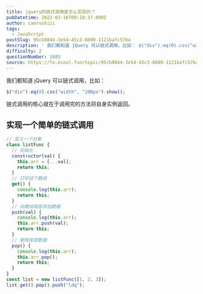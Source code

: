 ```yaml
---
title: jquery的链式调用是怎么实现的？
pubDatetime: 2022-03-16T09:10:37.000Z
author: caorushizi
tags:
  - JavaScript
postSlug: 95cb0844-3e54-45c3-8809-1121bafc57ba
description: ' 我们都知道 jQuery 可以链式调用，比如： $("div").eq(0).css("width", "200px").show(); 链式调用的核心就在于调用完的方法将自身实例返回。 实现一个简单的链式调用 // 定义一个对象 class listFunc { // 初始化 constructor(val) { this.arr = [...val]; return this; } // 打'
difficulty: 2
questionNumber: 1683
source: https://fe.ecool.fun/topic/95cb0844-3e54-45c3-8809-1121bafc57ba
---
```


我们都知道 jQuery 可以链式调用，比如：

```js
$("div").eq(0).css("width", "200px").show();
```

链式调用的核心就在于调用完的方法将自身实例返回。

## 实现一个简单的链式调用

```js
// 定义一个对象
class listFunc {
  // 初始化
  constructor(val) {
    this.arr = [...val];
    return this;
  }
  // 打印这个数组
  get() {
    console.log(this.arr);
    return this;
  }
  // 向数组尾部添加数据
  push(val) {
    console.log(this.arr);
    this.arr.push(val);
    return this;
  }
  // 删除尾部数据
  pop() {
    console.log(this.arr);
    this.arr.pop();
    return this;
  }
}
const list = new listFunc([1, 2, 3]);
list.get().pop().push("ldq");
```
